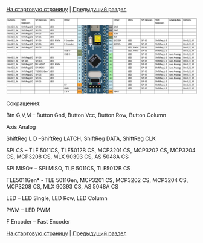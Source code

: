 [На стартовую страницу](../README.md) | [Предыдущий раздел](../README.md)



![Mapping Table](../images/Mapping%20Table.jpg)

Сокращения:

Btn G,V,M – Button Gnd, Button Vcc, Button Row, Button Column

Axis Analog

ShiftReg L D –ShiftReg LATCH, ShiftReg DATA, ShiftReg CLK

SPI CS – TLE 5011CS, TLE5012B CS, MCP3201 CS, MCP3202 CS, MCP3204 CS, MCP3208 CS, MLX 90393 CS, AS 5048A CS

SPI MISO* – SPI MISO, TLE 5011CS, TLE5012B CS

TLE5011Gen* - TLE 5011Gen, MCP3201 CS, MCP3202 CS, MCP3204 CS, MCP3208 CS, MLX 90393 CS, AS 5048A CS

LED – LED Single, LED Row, LED Column

PWM – LED PWM

F Encoder – Fast Encoder

[На стартовую страницу](../README.md) | [Предыдущий раздел](../README.md)
